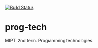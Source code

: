 [![Build Status](https://travis-ci.org/alexgryzlov/prog-tech.svg?branch=task4)](https://travis-ci.org/alexgryzlov/prog-tech)
# prog-tech
MIPT. 2nd term. Programming technologies.
